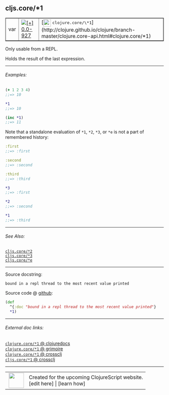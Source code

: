 ## cljs.core/\*1



 <table border="1">
<tr>
<td>var</td>
<td><a href="https://github.com/cljsinfo/cljs-api-docs/tree/0.0-927"><img valign="middle" alt="[+] 0.0-927" title="Added in 0.0-927" src="https://img.shields.io/badge/+-0.0--927-lightgrey.svg"></a> </td>
<td>
[<img height="24px" valign="middle" src="http://i.imgur.com/1GjPKvB.png"> <samp>clojure.core/\*1</samp>](http://clojure.github.io/clojure/branch-master/clojure.core-api.html#clojure.core/*1)
</td>
</tr>
</table>



Only usable from a REPL.

Holds the result of the last expression.

---

###### Examples:

```clj
(+ 1 2 3 4)
;;=> 10

*1
;;=> 10

(inc *1)
;;=> 11
```

Note that a standalone evaluation of `*1`, `*2`, `*3`, or `*e` is not a part of
remembered history:

```clj
:first
;;=> :first

:second
;;=> :second

:third
;;=> :third

*3
;;=> :first

*2
;;=> :second

*1
;;=> :third
```

---

###### See Also:

[`cljs.core/*2`](cljs.core_STAR2.md)<br>
[`cljs.core/*3`](cljs.core_STAR3.md)<br>
[`cljs.core/*e`](cljs.core_STARe.md)<br>

---


Source docstring:

```
bound in a repl thread to the most recent value printed
```


Source code @ [github](https://github.com/clojure/clojurescript/blob/r2850/src/cljs/cljs/core.cljs#L59-L61):

```clj
(def
  ^{:doc "bound in a repl thread to the most recent value printed"}
  *1)
```

<!--
Repo - tag - source tree - lines:

 <pre>
clojurescript @ r2850
└── src
    └── cljs
        └── cljs
            └── <ins>[core.cljs:59-61](https://github.com/clojure/clojurescript/blob/r2850/src/cljs/cljs/core.cljs#L59-L61)</ins>
</pre>

-->

---



###### External doc links:

[`clojure.core/*1` @ clojuredocs](http://clojuredocs.org/clojure.core/*1)<br>
[`clojure.core/*1` @ grimoire](http://conj.io/store/v1/org.clojure/clojure/1.7.0-beta3/clj/clojure.core/*1/)<br>
[`clojure.core/*1` @ crossclj](http://crossclj.info/fun/clojure.core/*1.html)<br>
[`cljs.core/*1` @ crossclj](http://crossclj.info/fun/cljs.core.cljs/*1.html)<br>

---

 <table>
<tr><td>
<img valign="middle" align="right" width="48px" src="http://i.imgur.com/Hi20huC.png">
</td><td>
Created for the upcoming ClojureScript website.<br>
[edit here] | [learn how]
</td></tr></table>

[edit here]:https://github.com/cljsinfo/cljs-api-docs/blob/master/cljsdoc/cljs.core_STAR1.cljsdoc
[learn how]:https://github.com/cljsinfo/cljs-api-docs/wiki/cljsdoc-files

<!--

This information was too distracting to show to readers, but I'll leave it
commented here since it is helpful to:

- pretty-print the data used to generate this document
- and show how to retrieve that data



The API data for this symbol:

```clj
{:description "Only usable from a REPL.\n\nHolds the result of the last expression.",
 :ns "cljs.core",
 :name "*1",
 :history [["+" "0.0-927"]],
 :type "var",
 :related ["cljs.core/*2" "cljs.core/*3" "cljs.core/*e"],
 :full-name-encode "cljs.core_STAR1",
 :source {:code "(def\n  ^{:doc \"bound in a repl thread to the most recent value printed\"}\n  *1)",
          :title "Source code",
          :repo "clojurescript",
          :tag "r2850",
          :filename "src/cljs/cljs/core.cljs",
          :lines [59 61]},
 :examples [{:id "30a861",
             :content "```clj\n(+ 1 2 3 4)\n;;=> 10\n\n*1\n;;=> 10\n\n(inc *1)\n;;=> 11\n```\n\nNote that a standalone evaluation of `*1`, `*2`, `*3`, or `*e` is not a part of\nremembered history:\n\n```clj\n:first\n;;=> :first\n\n:second\n;;=> :second\n\n:third\n;;=> :third\n\n*3\n;;=> :first\n\n*2\n;;=> :second\n\n*1\n;;=> :third\n```"}],
 :full-name "cljs.core/*1",
 :clj-symbol "clojure.core/*1",
 :docstring "bound in a repl thread to the most recent value printed"}

```

Retrieve the API data for this symbol:

```clj
;; from Clojure REPL
(require '[clojure.edn :as edn])
(-> (slurp "https://raw.githubusercontent.com/cljsinfo/cljs-api-docs/catalog/cljs-api.edn")
    (edn/read-string)
    (get-in [:symbols "cljs.core/*1"]))
```

-->
